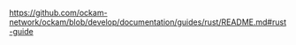 
https://github.com/ockam-network/ockam/blob/develop/documentation/guides/rust/README.md#rust-guide
